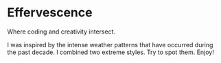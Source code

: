 # Effervescence

Where coding and creativity intersect.

I was inspired by the intense weather patterns that have occurred during the past decade. I
combined two extreme styles. Try to spot them. Enjoy!
